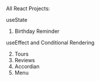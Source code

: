 All React Projects:

useState

1.  Birthday Reminder

useEffect and Conditional Rendering 

2. Tours
3. Reviews
4. Accordian
5. Menu